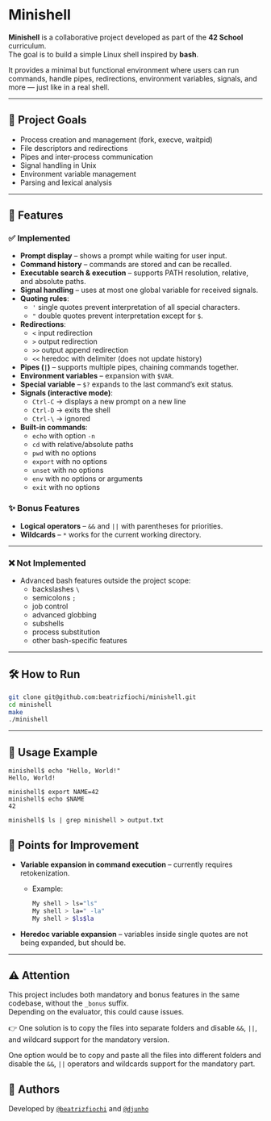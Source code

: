 # Minishell

**Minishell** is a collaborative project developed as part of the **42 School** curriculum.  
The goal is to build a simple Linux shell inspired by **bash**.  

It provides a minimal but functional environment where users can run commands, handle pipes, redirections, environment variables, signals, and more — just like in a real shell.  

---

## 🎯 Project Goals
- Process creation and management (fork, execve, waitpid)
- File descriptors and redirections
- Pipes and inter-process communication
- Signal handling in Unix
- Environment variable management
- Parsing and lexical analysis

---

## 🚀 Features

### ✅ Implemented
- **Prompt display** – shows a prompt while waiting for user input.  
- **Command history** – commands are stored and can be recalled.  
- **Executable search & execution** – supports PATH resolution, relative, and absolute paths.  
- **Signal handling** – uses at most one global variable for received signals.  
- **Quoting rules**:  
  - `'` single quotes prevent interpretation of all special characters.  
  - `"` double quotes prevent interpretation except for `$`.  
- **Redirections**:  
  - `<` input redirection  
  - `>` output redirection  
  - `>>` output append redirection  
  - `<<` heredoc with delimiter (does not update history)  
- **Pipes (`|`)** – supports multiple pipes, chaining commands together.  
- **Environment variables** – expansion with `$VAR`.  
- **Special variable** – `$?` expands to the last command’s exit status.  
- **Signals (interactive mode)**:  
  - `Ctrl-C` → displays a new prompt on a new line  
  - `Ctrl-D` → exits the shell  
  - `Ctrl-\` → ignored  
- **Built-in commands**:  
  - `echo` with option `-n`  
  - `cd` with relative/absolute paths  
  - `pwd` with no options  
  - `export` with no options  
  - `unset` with no options  
  - `env` with no options or arguments  
  - `exit` with no options  

### ✨ Bonus Features
- **Logical operators** – `&&` and `||` with parentheses for priorities.  
- **Wildcards** – `*` works for the current working directory.  

---

### ❌ Not Implemented
- Advanced bash features outside the project scope:  
  - backslashes `\`  
  - semicolons `;`  
  - job control  
  - advanced globbing  
  - subshells  
  - process substitution  
  - other bash-specific features  

---

## 🛠️ How to Run

```bash
git clone git@github.com:beatrizfiochi/minishell.git
cd minishell
make
./minishell
```

---

## 📖 Usage Example
```
minishell$ echo "Hello, World!"
Hello, World!

minishell$ export NAME=42
minishell$ echo $NAME
42

minishell$ ls | grep minishell > output.txt
```


## 🔧 Points for Improvement

- **Variable expansion in command execution** – currently requires retokenization.  
  - Example:  
    ```bash
    My shell > ls="ls"
    My shell > la=" -la"
    My shell > $ls$la
    ```

- **Heredoc variable expansion** – variables inside single quotes are not being expanded, but should be.

---
## ⚠️ Attention
This project includes both mandatory and bonus features in the same codebase, without the `_bonus` suffix.  
Depending on the evaluator, this could cause issues.  

👉 One solution is to copy the files into separate folders and disable `&&`, `||`, and wildcard support for the mandatory version. 

One option would be to copy and paste all the files into different folders and disable the `&&`, `||` operators and wildcards support for the mandatory part.

## 👤 Authors
Developed by [`@beatrizfiochi`](https://github.com/beatrizfiochi) and [`@djunho`](https://github.com/djunho)


